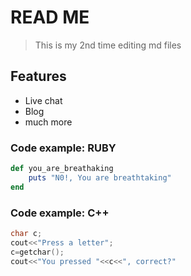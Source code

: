 # READ ME

> This is my 2nd time editing md files

## Features 
 
- Live chat
- Blog
- much more

### Code example: RUBY

```ruby
def you_are_breathaking
	puts "N0!, You are breathtaking"
end
```
### Code example: C++

```c++
char c;
cout<<"Press a letter";
c=getchar();
cout<<"You pressed "<<c<<", correct?"
```



